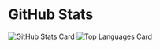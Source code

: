 # GitHub Stats

![GitHub Stats Card](https://github-readme-stats.vercel.app/api?username=zizi4n5&count_private=true&theme=github_dark_dimmed)
![Top Languages Card](https://github-readme-stats.vercel.app/api/top-langs/?username=s1f10210273&count_private=true&&size_weight=0.5&count_weight=0.5&theme=github_dark_dimmed&langs_count=3)
